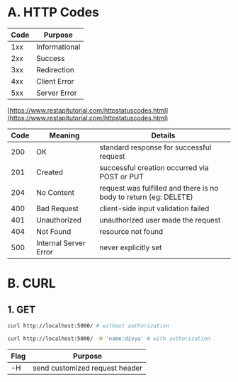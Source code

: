 # A. HTTP Codes

| Code | Purpose       |
| ---- | ------------- |
| 1xx  | Informational |
| 2xx  | Success       |
| 3xx  | Redirection   |
| 4xx  | Client Error  |
| 5xx  | Server Error  |

[https://www.restapitutorial.com/httpstatuscodes.html](https://www.restapitutorial.com/httpstatuscodes.html)

| Code | Meaning               | Details                                                           |
| ---- | --------------------- | ----------------------------------------------------------------- |
| 200  | OK                    | standard response for successful request                          |
| 201  | Created               | successful creation occurred via POST or PUT                      |
| 204  | No Content            | request was fulfilled and there is no body to return (eg: DELETE) |
| 400  | Bad Request           | client-side input validation failed                               |
| 401  | Unauthorized          | unauthorized user made the request                                |
| 404  | Not Found             | resource not found                                                |
| 500  | Internal Server Error | never explicitly set                                              |

# B. CURL

## 1. GET

```bash
curl http://localhost:5000/ # without authorization
```

```bash
curl http://localhost:5000/ -H 'name:divya' # with authorization
```

| Flag        | Purpose                               |
| ----------- | ------------------------------------- |
| -H          | send customized request header        |